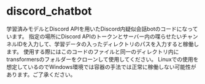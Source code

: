 # discord_chatbot

学習済みモデルとDiscord APIを用いたDiscord内疑似会話botのコードになっています。
指定の場所にDiscord APIのトークンとサーバー内の喋らせたいチャンネルIDを入力して、学習データの入ったディレクトリのパスを入力すると稼働します。
使用する際にはこのコードのファイルと同一のディレクトリ内にtransformersのフォルダーをクローンして使用してください。
Linuxでの使用を想定しているのでWindows環境では容器の手法では正常に稼働しない可能性があります。ご了承ください。 
